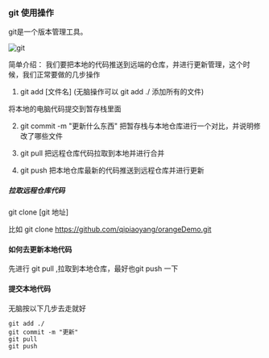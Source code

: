 ###  git 使用操作

git是一个版本管理工具。

![git](../../images/git.png)

简单介绍：
我们要把本地的代码推送到远端的仓库，并进行更新管理，这个时候，我们正常要做的几步操作

1. git add [文件名]  (无脑操作可以 git add ./ 添加所有的文件)

将本地的电脑代码提交到暂存栈里面


2. git commit -m "更新什么东西"  把暂存栈与本地仓库进行一个对比，并说明修改了哪些文件



3. git pull 把远程仓库代码拉取到本地并进行合并


4. git push 把本地仓库最新的代码推送到远程仓库并进行更新

##### 拉取远程仓库代码

git clone [git 地址] 

比如  git clone https://github.com/qipiaoyang/orangeDemo.git

#### 如何去更新本地代码

先进行 git pull ,拉取到本地仓库，最好也git push 一下


#### 提交本地代码


无脑按以下几步去走就好
```
git add ./
git commit -m "更新"
git pull
git push
```